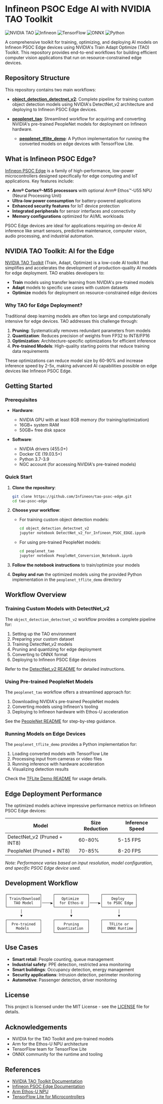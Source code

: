 # Infineon PSOC Edge AI with NVIDIA TAO Toolkit

![NVIDIA TAO](https://img.shields.io/badge/NVIDIA-TAO_Toolkit-76B900?style=flat-square&logo=nvidia)
![Infineon](https://img.shields.io/badge/Infineon-PSOC_Edge-0058CC?style=flat-square)
![TensorFlow](https://img.shields.io/badge/TensorFlow-Lite-FF6F00?style=flat-square&logo=tensorflow)
![ONNX](https://img.shields.io/badge/ONNX-Runtime-005CED?style=flat-square)
![Python](https://img.shields.io/badge/Python-3.7%20%7C%203.8%20%7C%203.9-blue?style=flat-square&logo=python)

A comprehensive toolkit for training, optimizing, and deploying AI models on Infineon PSOC Edge devices using NVIDIA's Train Adapt Optimize (TAO) Toolkit. This repository provides end-to-end workflows for building efficient computer vision applications that run on resource-constrained edge devices.

## Repository Structure

This repository contains two main workflows:

- **[object_detection_detectnet_v2](./object_detection_detectnet_v2/)**: Complete pipeline for training custom object detection models using NVIDIA's DetectNet_v2 architecture and deploying to Infineon PSOC Edge devices.

- **[peoplenet_tao](./peoplenet_tao/)**: Streamlined workflow for acquiring and converting NVIDIA's pre-trained PeopleNet models for deployment on Infineon hardware.
  - **[peoplenet_tflite_demo](./peoplenet_tao/peoplenet_tflite_demo/)**: A Python implementation for running the converted models on edge devices with TensorFlow Lite.

## What is Infineon PSOC Edge?

[Infineon PSOC Edge](https://www.infineon.com/cms/en/product/promopages/next-generation-mcu/) is a family of high-performance, low-power microcontrollers designed specifically for edge computing and IoT applications. Key features include:

- **Arm® Cortex®-M55 processors** with optional Arm® Ethos™-U55 NPU (Neural Processing Unit)
- **Ultra-low power consumption** for battery-powered applications
- **Enhanced security features** for IoT device protection
- **Integrated peripherals** for sensor interfaces and connectivity
- **Memory configurations** optimized for AI/ML workloads

PSOC Edge devices are ideal for applications requiring on-device AI inference like smart sensors, predictive maintenance, computer vision, audio processing, and industrial automation.

## NVIDIA TAO Toolkit: AI for the Edge

[NVIDIA TAO Toolkit](https://developer.nvidia.com/tao-toolkit) (Train, Adapt, Optimize) is a low-code AI toolkit that simplifies and accelerates the development of production-quality AI models for edge deployment. TAO enables developers to:

- **Train** models using transfer learning from NVIDIA's pre-trained models
- **Adapt** models to specific use cases with custom datasets
- **Optimize** models for deployment on resource-constrained edge devices

### Why TAO for Edge Deployment?

Traditional deep learning models are often too large and computationally intensive for edge devices. TAO addresses this challenge through:

1. **Pruning**: Systematically removes redundant parameters from models
2. **Quantization**: Reduces precision of weights from FP32 to INT8/FP16
3. **Optimization**: Architecture-specific optimizations for efficient inference
4. **Pre-trained Models**: High-quality starting points that reduce training data requirements

These optimizations can reduce model size by 60-90% and increase inference speed by 2-5x, making advanced AI capabilities possible on edge devices like Infineon PSOC Edge.

## Getting Started

### Prerequisites

- **Hardware**:
  - NVIDIA GPU with at least 8GB memory (for training/optimization)
  - 16GB+ system RAM
  - 50GB+ free disk space

- **Software**:
  - NVIDIA drivers (455.0+)
  - Docker CE (19.03.5+)
  - Python 3.7-3.9
  - NGC account (for accessing NVIDIA's pre-trained models)

### Quick Start

1. **Clone the repository**:
   ```bash
   git clone https://github.com/Infineon/tao-psoc-edge.git
   cd tao-psoc-edge
   ```

2. **Choose your workflow**:
   - For training custom object detection models:
     ```bash
     cd object_detection_detectnet_v2
     jupyter notebook DetectNet_v2_for_Infineon_PSOC_EDGE.ipynb
     ```
   
   - For using pre-trained PeopleNet models:
     ```bash
     cd peoplenet_tao
     jupyter notebook PeopleNet_Conversion_Notebook.ipynb
     ```

3. **Follow the notebook instructions** to train/optimize your models

4. **Deploy and run** the optimized models using the provided Python implementation in the `peoplenet_tflite_demo` directory

## Workflow Overview

### Training Custom Models with DetectNet_v2

The `object_detection_detectnet_v2` workflow provides a complete pipeline for:

1. Setting up the TAO environment
2. Preparing your custom dataset
3. Training DetectNet_v2 models
4. Pruning and quantizing for edge deployment
5. Converting to ONNX format
6. Deploying to Infineon PSOC Edge devices

Refer to the [DetectNet_v2 README](./object_detection_detectnet_v2/README.md) for detailed instructions.

### Using Pre-trained PeopleNet Models

The `peoplenet_tao` workflow offers a streamlined approach for:

1. Downloading NVIDIA's pre-trained PeopleNet models
2. Converting models using Infineon's tooling
3. Deploying to Infineon hardware with Ethos-U acceleration

See the [PeopleNet README](./peoplenet_tao/README.md) for step-by-step guidance.

### Running Models on Edge Devices

The `peoplenet_tflite_demo` provides a Python implementation for:

1. Loading converted models with TensorFlow Lite
2. Processing input from cameras or video files
3. Running inference with hardware acceleration
4. Visualizing detection results

Check the [TFLite Demo README](./peoplenet_tao/peoplenet_tflite_demo/README.md) for usage details.

## Edge Deployment Performance

The optimized models achieve impressive performance metrics on Infineon PSOC Edge devices:

| Model | Size Reduction | Inference Speed | 
|-------|----------------|-----------------|
| DetectNet_v2 (Pruned + INT8) | 60-80% | 5-15 FPS | 
| PeopleNet (Pruned + INT8) | 70-85% | 8-20 FPS | 

*Note: Performance varies based on input resolution, model configuration, and specific PSOC Edge device used.*

## Development Workflow

```
┌───────────────┐     ┌───────────────┐     ┌───────────────┐
│ Train/Download│     │   Optimize    │     │    Deploy     │
│   TAO Model   │────▶│  for Ethos-U  │────▶│  to PSOC Edge │
└───────────────┘     └───────────────┘     └───────────────┘
       │                      │                     │
       ▼                      ▼                     ▼
┌───────────────┐     ┌───────────────┐     ┌───────────────┐
│  Pre-trained  │     │    Pruning    │     │   TFLite or   │
│    Models     │     │ Quantization  │     │  ONNX Runtime │
└───────────────┘     └───────────────┘     └───────────────┘
```

## Use Cases

- **Smart retail**: People counting, queue management
- **Industrial safety**: PPE detection, restricted area monitoring
- **Smart buildings**: Occupancy detection, energy management
- **Security applications**: Intrusion detection, perimeter monitoring
- **Automotive**: Passenger detection, driver monitoring

## License

This project is licensed under the MIT License - see the [LICENSE](./LICENSE.txt) file for details.

## Acknowledgements

- NVIDIA for the TAO Toolkit and pre-trained models
- Arm for the Ethos-U NPU architecture
- TensorFlow team for TensorFlow Lite
- ONNX community for the runtime and tooling

## References

- [NVIDIA TAO Toolkit Documentation](https://docs.nvidia.com/tao/tao-toolkit/index.html)
- [Infineon PSOC Edge Documentation](https://www.infineon.com/cms/en/product/promopages/next-generation-mcu/)
- [Arm Ethos-U NPU](https://www.arm.com/products/silicon-ip-cpu/ethos/ethos-u55)
- [TensorFlow Lite for Microcontrollers](https://www.tensorflow.org/lite/microcontrollers)